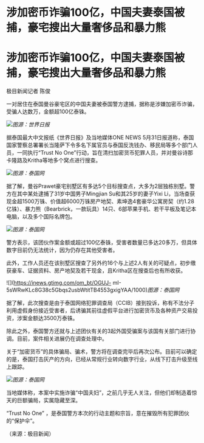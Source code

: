 # 涉加密币诈骗100亿，中国夫妻泰国被捕，豪宅搜出大量奢侈品和暴力熊

# 涉加密币诈骗100亿，中国夫妻泰国被捕，豪宅搜出大量奢侈品和暴力熊

极目新闻记者 陈俊

一对居住在泰国曼谷豪宅区的中国夫妻被泰国警方逮捕，据称是涉嫌加密币诈骗，受骗人达数万，金额超100亿泰铢。

![](https://inews.gtimg.com/om_bt/OGOBzug1K-h3wFhxPkc0rZFpzkl2XLYEotjndiAuUO_v8AA/1000)_图源：世界日报_

据泰国最大中文报纸《世界日报》及当地媒体ONE NEWS
5月31日报道称，泰国国家警察总署署长当隆萨下令多名下属官员与泰国反洗钱办、移民局等多个部门人员，一同执行“Trust No
One”行动，旨在清扫加密货币犯罪人员，并对曼谷诗那卡隆路及Kritha等地多个窝点进行搜查。

![](https://inews.gtimg.com/om_bt/OJfO3kSakR_XY4f4xYlnkQDWrWel1L36I5LhzfuwG58cAAA/1000)_图源：泰国网_

据了解，曼谷Prawet豪宅别墅区有多达5个目标搜查点，大多为2层独栋别墅。警方在其中某处逮捕了31岁中国男子Mingjian Su和其25岁的妻子Yixi
Li，当场查获现金超1500万铢、价值超6000万铢房产地契、素坤逸4套豪华公寓房契（约1.28亿铢）、暴力熊（Bearbrick，一款玩具）14只、6部苹果手机、若干平板及笔记本电脑，以及多个国际名牌包。

![](https://inews.gtimg.com/om_bt/OLT7jErmlRjKN8vhh8hlPFw4F653x70aj98DnOjc-102IAA/1000)_图源：泰国网_

警方表示，该团伙作案金额或超过100亿泰铢，受害者数量已多达20多万，但具体数字目前仍无法统计，因为仍存在其他受害者。

此外，工作人员还在该别墅区搜查了另外约16个与上述2人有关的可疑点，初步缴获豪车、证据资料、房产地契及若干现金，且Kritha区在搜查后也有所收获。

![](https://inews.gtimg.com/om_bt/OGUJ-
mI-5sWRwKLc8G38c5Gbqs2usbWtitTB4553gxigYAA/1000)_图源：泰国网_

据了解，此次搜查是由于泰国网络犯罪调查局（CCIB）接到投诉，称有不法分子利用虚假身份接近受害者，后诱骗其前往虚假平台进行加密货币及各种资产交易投资，涉案金额达3500万泰铢。

除此之外，泰国警方还就与上述团伙有关的3起外国受骗案与该国有关部门进行协调。目前，案件相关进展仍在调查处理中。

关于“加密货币”的具体骗局、骗术，警方将在调查完毕后再次公布。目前可以确定的是，泰国打击灰产的方向，已经从常规行业转向数字行业，从线下打击升级至线上跟踪。

![](https://inews.gtimg.com/om_bt/Oy35nnlD824PLQdRkqRfk6h_NA1QbBWlwT3cUgToXJGUUAA/1000)_图源：泰国网_

当地媒体称，本案中实施诈骗“中国夫妇”，之前几乎无人关注，但他们却制造着惊天的巨额骗局，实属隐藏至深。

“Trust No One” ，是泰国警方本次的行动主题和宗旨，意在摧毁所有犯罪团伙的“保护伞”。

（来源：极目新闻）

